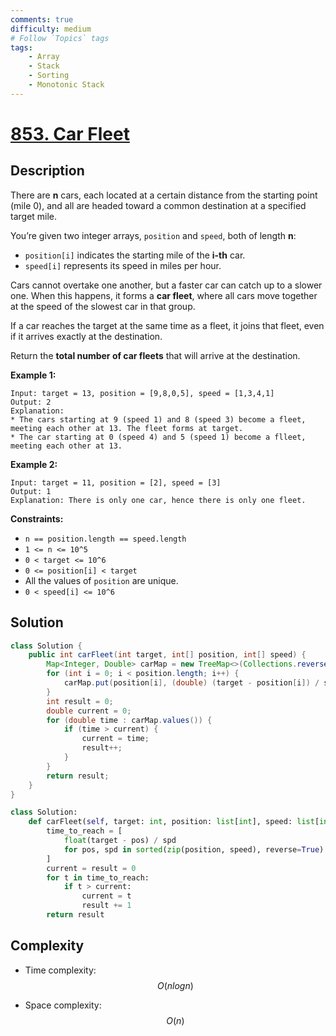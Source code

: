 ```yaml
---
comments: true
difficulty: medium
# Follow `Topics` tags
tags:
    - Array
    - Stack
    - Sorting
    - Monotonic Stack
---
```


# [853. Car Fleet](https://leetcode.com/problems/car-fleet/description/)

## Description

There are **n** cars, each located at a certain distance from the starting point (mile 0), and all are headed toward a common destination at a specified target mile.

You’re given two integer arrays, `position` and `speed`, both of length **n**:  
- `position[i]` indicates the starting mile of the **i-th** car.  
- `speed[i]` represents its speed in miles per hour.

Cars cannot overtake one another, but a faster car can catch up to a slower one. When this happens, it forms a **car fleet**, where all cars move together at the speed of the slowest car in that group.

If a car reaches the target at the same time as a fleet, it joins that fleet, even if it arrives exactly at the destination.

Return the **total number of car fleets** that will arrive at the destination.

**Example 1:**
```
Input: target = 13, position = [9,8,0,5], speed = [1,3,4,1]
Output: 2
Explanation:
* The cars starting at 9 (speed 1) and 8 (speed 3) become a fleet, meeting each other at 13. The fleet forms at target.
* The car starting at 0 (speed 4) and 5 (speed 1) become a flleet, meeting each other at 13.
```

**Example 2:**
```
Input: target = 11, position = [2], speed = [3]
Output: 1
Explanation: There is only one car, hence there is only one fleet.
```

**Constraints:**

* `n == position.length == speed.length`
* `1 <= n <= 10^5`
*  `0 < target <= 10^6`
* `0 <= position[i] < target`
* All the values of `position` are unique.
* `0 < speed[i] <= 10^6`

## Solution

```java
class Solution {
    public int carFleet(int target, int[] position, int[] speed) {
        Map<Integer, Double> carMap = new TreeMap<>(Collections.reverseOrder());
        for (int i = 0; i < position.length; i++) {
            carMap.put(position[i], (double) (target - position[i]) / speed[i]);
        }
        int result = 0;
        double current = 0;
        for (double time : carMap.values()) {
            if (time > current) {
                current = time;
                result++;
            }
        }
        return result;
    }
}
```

```python
class Solution:
    def carFleet(self, target: int, position: list[int], speed: list[int]) -> int:
        time_to_reach = [
            float(target - pos) / spd
            for pos, spd in sorted(zip(position, speed), reverse=True)
        ]
        current = result = 0
        for t in time_to_reach:
            if t > current:
                current = t
                result += 1
        return result
```

## Complexity

- Time complexity: $$O(nlogn)$$
<!-- Add time complexity here, e.g. $$O(n)$$ -->

- Space complexity: $$O(n)$$
<!-- Add space complexity here, e.g. $$O(n)$$ -->

